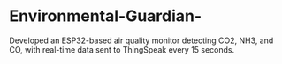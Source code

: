# Environmental-Guardian-
Developed an ESP32-based air quality monitor detecting CO2, NH3, and CO, with real-time data sent to ThingSpeak every 15 seconds.
